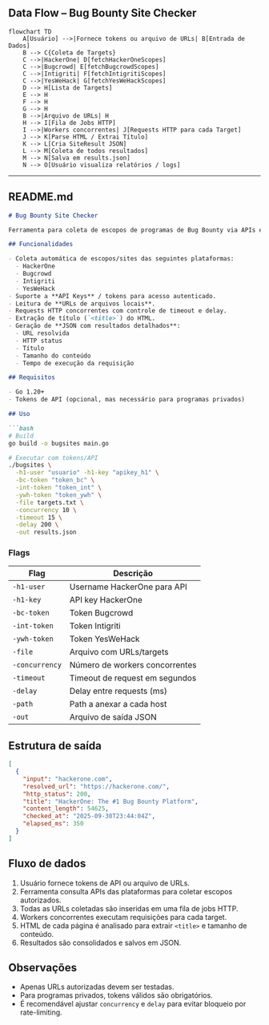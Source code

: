 ## **Data Flow – Bug Bounty Site Checker**

```mermaid
flowchart TD
    A[Usuário] -->|Fornece tokens ou arquivo de URLs| B[Entrada de Dados]
    B --> C{Coleta de Targets}
    C -->|HackerOne| D[fetchHackerOneScopes]
    C -->|Bugcrowd| E[fetchBugcrowdScopes]
    C -->|Intigriti| F[fetchIntigritiScopes]
    C -->|YesWeHack| G[fetchYesWeHackScopes]
    D --> H[Lista de Targets]
    E --> H
    F --> H
    G --> H
    B -->|Arquivo de URLs| H
    H --> I[Fila de Jobs HTTP]
    I -->|Workers concorrentes| J[Requests HTTP para cada Target]
    J --> K[Parse HTML / Extrai Título]
    K --> L[Cria SiteResult JSON]
    L --> M[Coleta de todos resultados]
    M --> N[Salva em results.json]
    N --> O[Usuário visualiza relatórios / logs]
```

---

## **README.md**

````markdown
# Bug Bounty Site Checker

Ferramenta para coleta de escopos de programas de Bug Bounty via APIs e verificação de disponibilidade HTTP dos sites.

## Funcionalidades

- Coleta automática de escopos/sites das seguintes plataformas:
  - HackerOne
  - Bugcrowd
  - Intigriti
  - YesWeHack
- Suporte a **API Keys** / tokens para acesso autenticado.
- Leitura de **URLs de arquivos locais**.
- Requests HTTP concorrentes com controle de timeout e delay.
- Extração de título (`<title>`) do HTML.
- Geração de **JSON com resultados detalhados**:
  - URL resolvida
  - HTTP status
  - Título
  - Tamanho do conteúdo
  - Tempo de execução da requisição

## Requisitos

- Go 1.20+
- Tokens de API (opcional, mas necessário para programas privados)

## Uso

```bash
# Build
go build -o bugsites main.go

# Executar com tokens/API
./bugsites \
  -h1-user "usuario" -h1-key "apikey_h1" \
  -bc-token "token_bc" \
  -int-token "token_int" \
  -ywh-token "token_ywh" \
  -file targets.txt \
  -concurrency 10 \
  -timeout 15 \
  -delay 200 \
  -out results.json
````

### Flags

| Flag           | Descrição                      |
| -------------- | ------------------------------ |
| `-h1-user`     | Username HackerOne para API    |
| `-h1-key`      | API key HackerOne              |
| `-bc-token`    | Token Bugcrowd                 |
| `-int-token`   | Token Intigriti                |
| `-ywh-token`   | Token YesWeHack                |
| `-file`        | Arquivo com URLs/targets       |
| `-concurrency` | Número de workers concorrentes |
| `-timeout`     | Timeout de request em segundos |
| `-delay`       | Delay entre requests (ms)      |
| `-path`        | Path a anexar a cada host      |
| `-out`         | Arquivo de saída JSON          |

## Estrutura de saída

```json
[
  {
    "input": "hackerone.com",
    "resolved_url": "https://hackerone.com/",
    "http_status": 200,
    "title": "HackerOne: The #1 Bug Bounty Platform",
    "content_length": 54625,
    "checked_at": "2025-09-30T23:44:04Z",
    "elapsed_ms": 350
  }
]
```

## Fluxo de dados

1. Usuário fornece tokens de API ou arquivo de URLs.
2. Ferramenta consulta APIs das plataformas para coletar escopos autorizados.
3. Todas as URLs coletadas são inseridas em uma fila de jobs HTTP.
4. Workers concorrentes executam requisições para cada target.
5. HTML de cada página é analisado para extrair `<title>` e tamanho de conteúdo.
6. Resultados são consolidados e salvos em JSON.

## Observações

* Apenas URLs autorizadas devem ser testadas.
* Para programas privados, tokens válidos são obrigatórios.
* É recomendável ajustar `concurrency` e `delay` para evitar bloqueio por rate-limiting.

